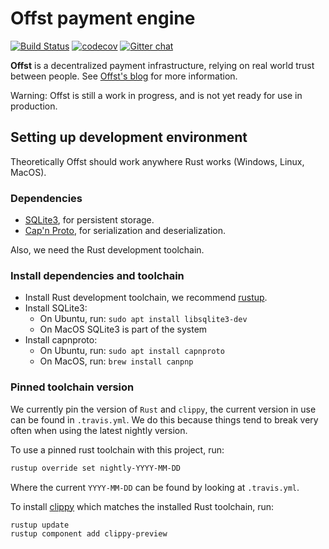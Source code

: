 # Offst payment engine

[![Build Status](https://travis-ci.com/freedomlayer/offst.svg?branch=master)](https://travis-ci.com/freedomlayer/offst)
[![codecov](https://codecov.io/gh/realcr/cswitch/branch/master/graph/badge.svg)](https://codecov.io/gh/realcr/cswitch)
[![Gitter chat](https://badges.gitter.im/freedomlayer/cswitch.svg)](https://gitter.im/freedomlayer/cswitch)

**Offst** is a decentralized payment infrastructure, relying on real
world trust between people. See [Offst's
blog](https://www.freedomlayer.org/offst/) for more information.

Warning: Offst is still a work in progress, and is not yet ready for use in production.

## Setting up development environment

Theoretically Offst should work anywhere Rust works (Windows, Linux, MacOS).

### Dependencies

- [SQLite3][sqlite], for persistent storage.
- [Cap'n Proto][capnp], for serialization and deserialization.

[sqlite]: https://www.sqlite.org
[capnp]: https://capnproto.org

Also, we need the Rust development toolchain.

### Install dependencies and toolchain

- Install Rust development toolchain, we recommend [rustup](https://rustup.rs).
- Install SQLite3:
    - On Ubuntu, run: `sudo apt install libsqlite3-dev`
    - On MacOS SQLite3 is part of the system
- Install capnproto:
    - On Ubuntu, run: `sudo apt install capnproto`
    - On MacOS, run: `brew install canpnp`

### Pinned toolchain version

We currently pin the version of `Rust` and `clippy`, the current version in
use can be found in `.travis.yml`. We do this because things tend to break very
often when using the latest nightly version.

To use a pinned rust toolchain with this project, run:

```bash
rustup override set nightly-YYYY-MM-DD
```

Where the current `YYYY-MM-DD` can be found by looking at `.travis.yml`.

To install [clippy](https://github.com/rust-lang-nursery/rust-clippy) which
matches the installed Rust toolchain, run:

```bash
rustup update
rustup component add clippy-preview
```

